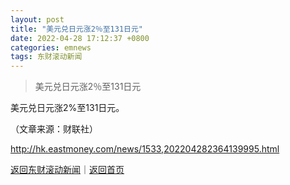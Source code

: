 ```yaml
---
layout: post
title: "美元兑日元涨2％至131日元"
date: 2022-04-28 17:12:37 +0800
categories: emnews
tags: 东财滚动新闻
---
```

> 美元兑日元涨2％至131日元

<p>美元兑日元涨2%至131日元。 </p><p class="em_media">（文章来源：财联社）</p>

<http://hk.eastmoney.com/news/1533,202204282364139995.html>

[返回东财滚动新闻](//finews.withounder.com/emnews/)｜[返回首页](//finews.withounder.com/)